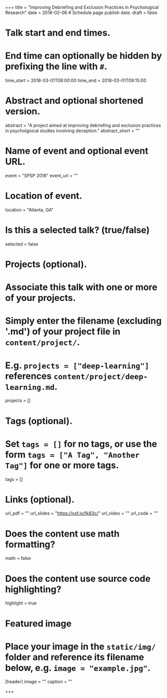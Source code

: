 +++
title = "Improving Debriefing and Exclusion Practices in Psychological Research"
date = 2018-02-06  # Schedule page publish date.
draft = false

# Talk start and end times.
#   End time can optionally be hidden by prefixing the line with `#`.
time_start = 2018-03-01T08:00:00
time_end = 2018-03-01T09:15:00

# Abstract and optional shortened version.
abstract = "A project aimed at improving debriefing and exclusion practices in psycholgoical studies involving deception."
abstract_short = ""

# Name of event and optional event URL.
event = "SPSP 2018"
event_url = ""

# Location of event.
location = "Atlanta, GA"

# Is this a selected talk? (true/false)
selected = false

# Projects (optional).
#   Associate this talk with one or more of your projects.
#   Simply enter the filename (excluding '.md') of your project file in `content/project/`.
#   E.g. `projects = ["deep-learning"]` references `content/project/deep-learning.md`.
projects = []

# Tags (optional).
#   Set `tags = []` for no tags, or use the form `tags = ["A Tag", "Another Tag"]` for one or more tags.
tags = []

# Links (optional).
url_pdf = ""
url_slides = "https://osf.io/fk83c/"
url_video = ""
url_code = ""

# Does the content use math formatting?
math = false

# Does the content use source code highlighting?
highlight = true

# Featured image
# Place your image in the `static/img/` folder and reference its filename below, e.g. `image = "example.jpg"`.
[header]
image = ""
caption = ""

+++
